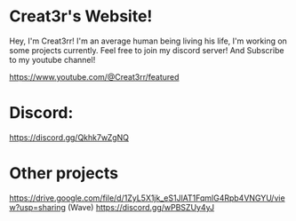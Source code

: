 # Creat3r's Website!

Hey, I'm Creat3rr! I'm an average human being living his life, I'm working on some projects currently.
Feel free to join my discord server!
And Subscribe to my youtube channel!

https://www.youtube.com/@Creat3rr/featured



# Discord: 
https://discord.gg/Qkhk7wZgNQ



# Other projects
https://drive.google.com/file/d/1ZyL5X1jk_eS1JlAT1FqmlG4Rpb4VNGYU/view?usp=sharing (Wave)
       https://discord.gg/wPBSZUy4yJ
